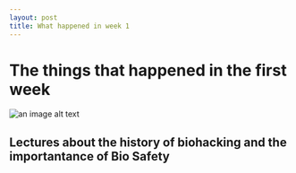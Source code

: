 ```yaml
---
layout: post
title: What happened in week 1
---
```



# The things that happened in the first week

![an image alt text](https://github.com/dcandyce/dcandyce.github.io/blob/master/images/IMG_1261.JPG)

## Lectures about the history of biohacking and the importantance of Bio Safety
